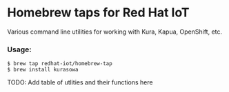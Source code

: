 # Homebrew taps for Red Hat IoT
Various command line utilities for working with Kura, Kapua, OpenShift, etc.

### Usage:
```
$ brew tap redhat-iot/homebrew-tap
$ brew install kurasowa
```

TODO: Add table of utlities and their functions here